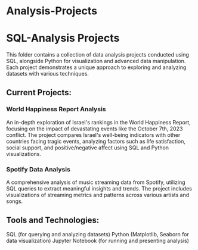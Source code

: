 # Analysis-Projects

# SQL-Analysis Projects
This folder contains a collection of data analysis projects conducted using SQL, alongside Python for visualization and advanced data manipulation. Each project demonstrates a unique approach to exploring and analyzing datasets with various techniques.

## Current Projects:
### World Happiness Report Analysis
An in-depth exploration of Israel's rankings in the World Happiness Report, focusing on the impact of devastating events like the October 7th, 2023 conflict. The project compares Israel's well-being indicators with other countries facing tragic events, analyzing factors such as life satisfaction, social support, and positive/negative affect using SQL and Python visualizations.

### Spotify Data Analysis
A comprehensive analysis of music streaming data from Spotify, utilizing SQL queries to extract meaningful insights and trends. The project includes visualizations of streaming metrics and patterns across various artists and songs.

## Tools and Technologies:
SQL (for querying and analyzing datasets)
Python (Matplotlib, Seaborn for data visualization)
Jupyter Notebook (for running and presenting analysis)
